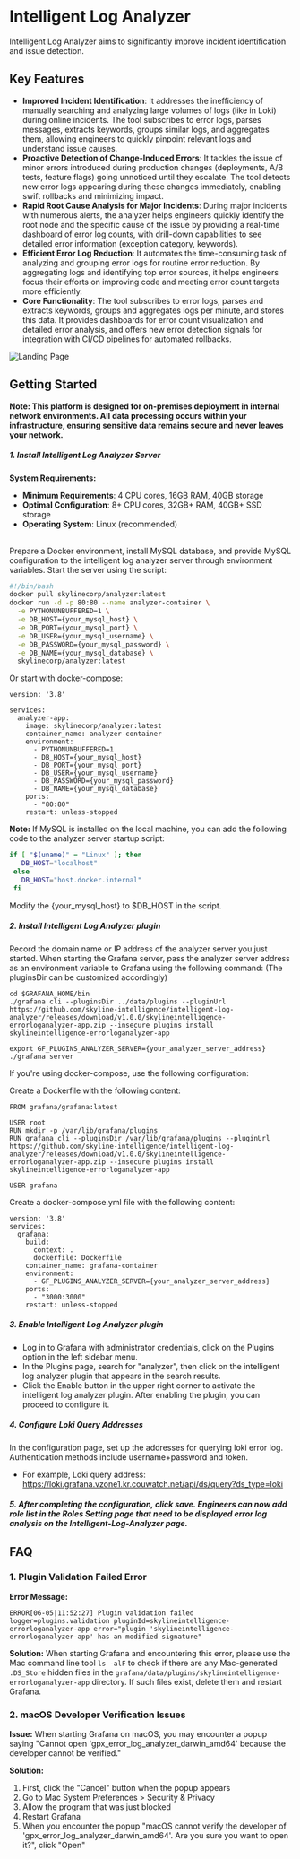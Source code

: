 # Intelligent Log Analyzer

Intelligent Log Analyzer aims to significantly improve incident identification and issue detection.

## Key Features
- **Improved Incident Identification**: It addresses the inefficiency of manually searching and analyzing large volumes of logs (like in Loki) during online incidents. The tool subscribes to error logs, parses messages, extracts keywords, groups similar logs, and aggregates them, allowing engineers to quickly pinpoint relevant logs and understand issue causes.
- **Proactive Detection of Change-Induced Errors**: It tackles the issue of minor errors introduced during production changes (deployments, A/B tests, feature flags) going unnoticed until they escalate. The tool detects new error logs appearing during these changes immediately, enabling swift rollbacks and minimizing impact.
- **Rapid Root Cause Analysis for Major Incidents**: During major incidents with numerous alerts, the analyzer helps engineers quickly identify the root node and the specific cause of the issue by providing a real-time dashboard of error log counts, with drill-down capabilities to see detailed error information (exception category, keywords).
- **Efficient Error Log Reduction**: It automates the time-consuming task of analyzing and grouping error logs for routine error reduction. By aggregating logs and identifying top error sources, it helps engineers focus their efforts on improving code and meeting error count targets more efficiently.
- **Core Functionality**: The tool subscribes to error logs, parses and extracts keywords, groups and aggregates logs per minute, and stores this data. It provides dashboards for error count visualization and detailed error analysis, and offers new error detection signals for integration with CI/CD pipelines for automated rollbacks.

![Landing Page](./img/intelligent-log-landing-page.jpg)

## Getting Started
**Note: This platform is designed for on-premises deployment in internal network environments. All data processing occurs within your infrastructure, ensuring sensitive data remains secure and never leaves your network.**

##### 1\. Install Intelligent Log Analyzer Server  <br>
**System Requirements:**
- **Minimum Requirements**: 4 CPU cores, 16GB RAM, 40GB storage
- **Optimal Configuration**: 8+ CPU cores, 32GB+ RAM, 40GB+ SSD storage
- **Operating System**: Linux (recommended)

<br> Prepare a Docker environment, install MySQL database, and provide MySQL configuration to the intelligent log analyzer server through environment variables. Start the server using the script:  <br>

```bash
#!/bin/bash
docker pull skylinecorp/analyzer:latest
docker run -d -p 80:80 --name analyzer-container \
  -e PYTHONUNBUFFERED=1 \
  -e DB_HOST={your_mysql_host} \
  -e DB_PORT={your_mysql_port} \
  -e DB_USER={your_mysql_username} \
  -e DB_PASSWORD={your_mysql_password} \
  -e DB_NAME={your_mysql_database} \
  skylinecorp/analyzer:latest

```
Or start with docker-compose:
```
version: '3.8'

services:
  analyzer-app:
    image: skylinecorp/analyzer:latest
    container_name: analyzer-container
    environment:
      - PYTHONUNBUFFERED=1
      - DB_HOST={your_mysql_host}
      - DB_PORT={your_mysql_port}
      - DB_USER={your_mysql_username}
      - DB_PASSWORD={your_mysql_password}
      - DB_NAME={your_mysql_database}
    ports:
      - "80:80"
    restart: unless-stopped
```
**Note:** If MySQL is installed on the local machine, you can add the following code to the analyzer server startup script:

```bash
if [ "$(uname)" = "Linux" ]; then 
   DB_HOST="localhost" 
 else 
   DB_HOST="host.docker.internal" 
 fi
```
Modify the {your_mysql_host} to $DB_HOST in the script.

##### 2\. Install Intelligent Log Analyzer plugin  <br>
Record the domain name or IP address of the analyzer server you just started. When starting the Grafana server, pass the analyzer server address as an environment variable to Grafana using the following command: (The pluginsDir can be customized accordingly)
```
cd $GRAFANA_HOME/bin
./grafana cli --pluginsDir ../data/plugins --pluginUrl https://github.com/skyline-intelligence/intelligent-log-analyzer/releases/download/v1.0.0/skylineintelligence-errorloganalyzer-app.zip --insecure plugins install skylineintelligence-errorloganalyzer-app

export GF_PLUGINS_ANALYZER_SERVER={your_analyzer_server_address}
./grafana server
```
If you're using docker-compose, use the following configuration:

Create a Dockerfile with the following content:
```
FROM grafana/grafana:latest

USER root
RUN mkdir -p /var/lib/grafana/plugins
RUN grafana cli --pluginsDir /var/lib/grafana/plugins --pluginUrl https://github.com/skyline-intelligence/intelligent-log-analyzer/releases/download/v1.0.0/skylineintelligence-errorloganalyzer-app.zip --insecure plugins install skylineintelligence-errorloganalyzer-app

USER grafana
```

Create a docker-compose.yml file with the following content:
```
version: '3.8'
services:
  grafana:
    build: 
      context: .
      dockerfile: Dockerfile
    container_name: grafana-container
    environment:
      - GF_PLUGINS_ANALYZER_SERVER={your_analyzer_server_address}
    ports:
      - "3000:3000"
    restart: unless-stopped
```
##### 3\. Enable Intelligent Log Analyzer plugin  <br>
- Log in to Grafana with administrator credentials, click on the Plugins option in the left sidebar menu.
- In the Plugins page, search for "analyzer", then click on the intelligent log analyzer plugin that appears in the search results.
- Click the Enable button in the upper right corner to activate the intelligent log analyzer plugin. After enabling the plugin, you can proceed to configure it.

##### 4\. Configure Loki Query Addresses  <br>
In the configuration page, set up the addresses for querying loki error log. Authentication methods include username+password and token.  <br>
- For example, Loki query address: https://loki.grafana.vzone1.kr.couwatch.net/api/ds/query?ds_type=loki   <br>

##### 5\. After completing the configuration, click save. Engineers can now add role list in the Roles Setting page that need to be displayed error log analysis on the Intelligent-Log-Analyzer page.

## FAQ

### 1\. Plugin Validation Failed Error
**Error Message:**
```
ERROR[06-05|11:52:27] Plugin validation failed logger=plugins.validation pluginId=skylineintelligence-errorloganalyzer-app error="plugin 'skylineintelligence-errorloganalyzer-app' has an modified signature"
```

**Solution:**
When starting Grafana and encountering this error, please use the Mac command line tool `ls -alF` to check if there are any Mac-generated `.DS_Store` hidden files in the `grafana/data/plugins/skylineintelligence-errorloganalyzer-app` directory. If such files exist, delete them and restart Grafana.

### 2\. macOS Developer Verification Issues
**Issue:**
When starting Grafana on macOS, you may encounter a popup saying "Cannot open 'gpx_error_log_analyzer_darwin_amd64' because the developer cannot be verified."

**Solution:**
1. First, click the "Cancel" button when the popup appears
2. Go to Mac System Preferences > Security & Privacy
3. Allow the program that was just blocked
4. Restart Grafana
5. When you encounter the popup "macOS cannot verify the developer of 'gpx_error_log_analyzer_darwin_amd64'. Are you sure you want to open it?", click "Open"
